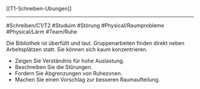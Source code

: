 [[T1-Schreiben-Ubungen]]

---

#Schreiben/C1/T2 #Studuim #Störung
#Physical/Raumprobleme #Physical/Lärm #Team/Ruhe


Die Bibliothek ist überfüllt und laut. Gruppenarbeiten finden direkt neben Arbeitsplätzen statt. Sie können sich kaum konzentrieren.
- Zeigen Sie Verständnis für hohe Auslastung.
- Beschreiben Sie die Störungen.
- Fordern Sie Abgrenzungen von Ruhezonen.
- Machen Sie einen Vorschlag zur besseren Raumaufteilung.